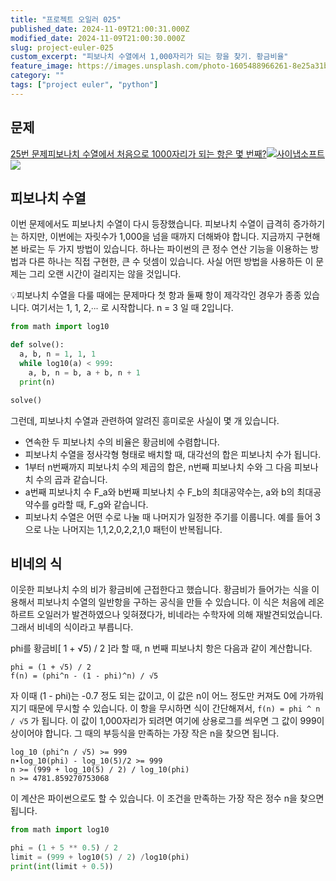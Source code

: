 ```yaml
---
title: "프로젝트 오일러 025"
published_date: 2024-11-09T21:00:31.000Z
modified_date: 2024-11-09T21:00:30.000Z
slug: project-euler-025
custom_excerpt: "피보나치 수열에서 1,000자리가 되는 항을 찾기. 황금비율"
feature_image: https://images.unsplash.com/photo-1605488966261-8e25a31b5a4b?crop=entropy&cs=tinysrgb&fit=max&fm=jpg&ixid=M3wxMTc3M3wwfDF8c2VhcmNofDh8fGdvbGRlbiUyMHJhdGlvfGVufDB8fHx8MTczMTA4MzI5Mnww&ixlib=rb-4.0.3&q=80&w=2000
category: ""
tags: ["project euler", "python"]
---
```


## 문제

[25번 문제피보나치 수열에서 처음으로 1000자리가 되는 항은 몇
번째?![](/images/favicon-4_1.ico)사이냅소프트![](/images/euler_portrait_1.png)](https://euler.synap.co.kr/problem=25)

## 피보나치 수열

이번 문제에서도 피보나치 수열이 다시 등장했습니다. 피보나치 수열이 급격히 증가하기는 하지만, 이번에는 자릿수가 1,000을 넘을 때까지
더해봐야 합니다. 지금까지 구현해본 바로는 두 가지 방법이 있습니다. 하나는 파이썬의 큰 정수 연산 기능을 이용하는 방법과 다른 하나는 직접
구현한, 큰 수 덧셈이 있습니다. 사실 어떤 방법을 사용하든 이 문제는 그리 오랜 시간이 걸리지는 않을 것입니다.

💡피보나치 수열을 다룰 때에는 문제마다 첫 항과 둘째 항이 제각각인 경우가 종종 있습니다. 여기서는 1, 1, 2,∙∙∙ 로 시작합니다. n
= 3 일 때 2입니다.

```python
from math import log10

def solve():
  a, b, n = 1, 1, 1
  while log10(a) < 999:
    a, b, n = b, a + b, n + 1
  print(n)

solve()
```
그런데, 피보나치 수열과 관련하여 알려진 흥미로운 사실이 몇 개 있습니다.

  * 연속한 두 피보나치 수의 비율은 황금비에 수렴합니다. 
  * 피보나치 수열을 정사각형 형태로 배치할 때, 대각선의 합은 피보나치 수가 됩니다.
  * 1부터 n번째까지 피보나치 수의 제곱의 합은, n번째 피보나치 수와 그 다음 피보나치 수의 곱과 같습니다. 
  * a번째 피보나치 수 F_a와 b번째 피보나치 수 F_b의 최대공약수는, a와 b의 최대공약수를 g라할 때, F_g와 같습니다. 
  * 피보나치 수열은 어떤 수로 나눌 때 나머지가 일정한 주기를 이룹니다. 예를 들어 3으로 나눈 나머지는 1,1,2,0,2,2,1,0 패턴이 반복됩니다. 

## 비네의 식

이웃한 피보나치 수의 비가 황금비에 근접한다고 했습니다. 황금비가 들어가는 식을 이용해서 피보나치 수열의 일반항을 구하는 공식을 만들 수
있습니다. 이 식은 처음에 레온하르트 오일러가 발견하였으나 잊혀졌다가, 비네라는 수학자에 의해 재발견되었습니다. 그래서 비네의 식이라고
부릅니다.

phi를 황금비[ 1 + √5) / 2 ]라 할 때, n 번째 피보나치 항은 다음과 같이 계산합니다.

```
phi = (1 + √5) / 2
f(n) = (phi^n - (1 - phi)^n) / √5

```
자 이때 (1 - phi)는 -0.7 정도 되는 값이고, 이 값은 n이 어느 정도만 커져도 0에 가까워지기 때문에 무시할 수 있습니다. 이
항을 무시하면 식이 간단해져서, `f(n) = phi ^ n / √5` 가 됩니다. 이 값이 1,000자리가 되려면 여기에 상용로그를 씌우면
그 값이 999이 상이어야 합니다. 그 때의 부등식을 만족하는 가장 작은 n을 찾으면 됩니다.

```
log_10 (phi^n / √5) >= 999
n∙log_10(phi) - log_10(5)/2 >= 999
n >= (999 + log_10(5) / 2) / log_10(phi)
n >= 4781.859270753068

```
이 계산은 파이썬으로도 할 수 있습니다. 이 조건을 만족하는 가장 작은 정수 n을 찾으면 됩니다.

```python
from math import log10

phi = (1 + 5 ** 0.5) / 2
limit = (999 + log10(5) / 2) /log10(phi)
print(int(limit + 0.5))
```